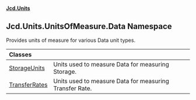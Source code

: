 #### [Jcd.Units](index 'index')

## Jcd.Units.UnitsOfMeasure.Data Namespace

Provides units of measure for various Data unit types.

| Classes | |
| :--- | :--- |
| [StorageUnits](StorageUnits 'Jcd.Units.UnitsOfMeasure.Data.StorageUnits') | Units used to measure Data for measuring Storage. |
| [TransferRates](TransferRates 'Jcd.Units.UnitsOfMeasure.Data.TransferRates') | Units used to measure Data for measuring Transfer Rate. |
